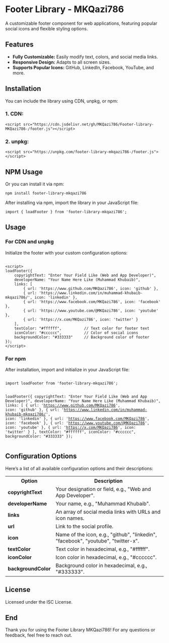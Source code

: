 <h1>Footer Library - MKQazi786</h1>
<p>A customizable footer component for web applications, featuring popular social icons and flexible styling options.</p>

<h2>Features</h2>
<ul>
    <li><strong>Fully Customizable:</strong> Easily modify text, colors, and social media links.</li>
    <li><strong>Responsive Design:</strong> Adapts to all screen sizes.</li>
    <li><strong>Supports Popular Icons:</strong> GitHub, LinkedIn, Facebook, YouTube, and more.</li>
</ul>

<h2>Installation</h2>
<p>You can include the library using CDN, unpkg, or npm:</p>

<h3>1. CDN:</h3>
<pre><code>&lt;script src="https://cdn.jsdelivr.net/gh/MKQazi786/Footer-library-MKQazi786-/footer.js"&gt;&lt;/script&gt;</code></pre>

<h3>2. unpkg:</h3>
<pre><code>&lt;script src="https://unpkg.com/footer-library-mkqazi786-/footer.js"&gt;&lt;/script&gt;</code></pre>

<h2>NPM Usage</h2>
<p>Or you can install it via npm:</p>
<pre><code>npm install footer-library-mkqazi786</code></pre>
<p>After installing via npm, import the library in your JavaScript file:</p>
<pre><code>import { loadFooter } from 'footer-library-mkqazi786';</code></pre>

<h2>Usage</h2>
<h3>For CDN and unpkg</h3>
<p>Initialize the footer with your custom configuration options:</p>

<pre><code>
&lt;script&gt;
loadFooter({
    copyrightText: "Enter Your Field Like (Web and App Developer)",
    developerName: "Your Name Here Like (Muhammad Khubaib)",
    links: [
        { url: 'https://www.github.com/MKQazi786', icon: 'github' },
        { url: 'https://www.linkedin.com/in/muhammad-khubaib-mkqazi786/', icon: 'linkedin' },
        { url: 'https://www.facebook.com/MKQazi786', icon: 'facebook' },
        { url: 'https://www.youtube.com/@MKQazi786', icon: 'youtube' },
        { url: 'https://x.com/MKQazi786', icon: 'twitter' }
    ],
    textColor: "#ffffff",          // Text color for footer text
    iconColor: "#cccccc",          // Color of social icons
    backgroundColor: "#333333"     // Background color of footer
});
&lt;/script&gt;
</code></pre>

<h3>For npm</h3>
<p>After installation, import and initialize in your JavaScript file:</p>
<pre><code>
import loadFooter from 'footer-library-mkqazi786';

loadFooter({
    copyrightText: "Enter Your Field Like (Web and App Developer)",
    developerName: "Your Name Here Like (Muhammad Khubaib)",
    links: [
        { url: 'https://www.github.com/MKQazi786', icon: 'github' },
        { url: 'https://www.linkedin.com/in/muhammad-khubaib-mkqazi786/', icon: 'linkedin' },
        { url: 'https://www.facebook.com/MKQazi786', icon: 'facebook' },
        { url: 'https://www.youtube.com/@MKQazi786', icon: 'youtube' },
        { url: 'https://x.com/MKQazi786', icon: 'twitter' }
    ],
    textColor: "#ffffff",
    iconColor: "#cccccc",
    backgroundColor: "#333333"
});
</code></pre>

<h2>Configuration Options</h2>
<p>Here’s a list of all available configuration options and their descriptions:</p>

<table>
  <tr>
    <th>Option</th>
    <th>Description</th>
  </tr>
  <tr>
    <td><strong>copyrightText</strong></td>
    <td>Your designation or field, e.g., "Web and App Developer".</td>
  </tr>
  <tr>
    <td><strong>developerName</strong></td>
    <td>Your name, e.g., "Muhammad Khubaib".</td>
  </tr>
  <tr>
    <td><strong>links</strong></td>
    <td>An array of social media links with URLs and icon names.</td>
  </tr>
  <tr>
    <td><strong>url</strong></td>
    <td>Link to the social profile.</td>
  </tr>
  <tr>
    <td><strong>icon</strong></td>
    <td>Name of the icon, e.g., "github", "linkedin", "facebook", "youtube", "twitter-x".</td>
  </tr>
  <tr>
    <td><strong>textColor</strong></td>
    <td>Text color in hexadecimal, e.g., "#ffffff".</td>
  </tr>
  <tr>
    <td><strong>iconColor</strong></td>
    <td>Icon color in hexadecimal, e.g., "#cccccc".</td>
  </tr>
  <tr>
    <td><strong>backgroundColor</strong></td>
    <td>Background color in hexadecimal, e.g., "#333333".</td>
  </tr>
</table>

<h2>License</h2>
<p>Licensed under the ISC License.</p>

<h2>End</h2>
<p>Thank you for using the Footer Library MKQazi786! For any questions or feedback, feel free to reach out.</p>

